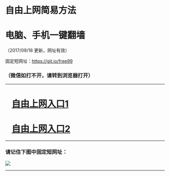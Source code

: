 ﻿# 自由上网简易方法

# 电脑、手机一键翻墙

（2017/09/18 更新，网址有效）

固定短网址：https://git.io/free99

### （微信如打不开，请转到浏览器打开）


***





# &nbsp;&nbsp; <a href="http://ft2126019244.fwq-tz1005.info/fwqtz01.html?t=091800128429 " target="_blank">自由上网入口1</a>
# &nbsp;&nbsp; <a href="http://ft1839912807.fwq-tz1006.info/fwqtz02.html?t=091800130984 " target="_blank">自由上网入口2</a>
***

### 请记住下图中固定短网址：

<img src="https://s3-us-west-2.amazonaws.com/fwq-1001/yjfq-20170905okok.png" /> 


***

